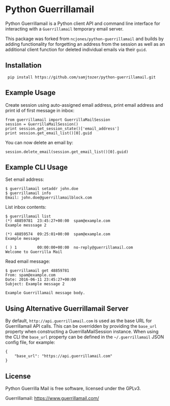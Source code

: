 Python Guerrillamail
====================

Python Guerrillamail is a Python client API and command line interface for
interacting with a `Guerrillamail` temporary email server.

This package was forked from `ncjones/python-guerrillamail` and builds by adding functionality for forgetting an address from the session as well as an additional client function for deleted individual emails via their `guid`. 

Installation
------------
     pip install https://github.com/samjtozer/python-guerrillamail.git


Example Usage
-------------

Create session using auto-assigned email address, print email address and print
id of first message in inbox:

    from guerrillamail import GuerrillaMailSession
    session = GuerrillaMailSession()
    print session.get_session_state()['email_address']
    print session.get_email_list()[0].guid


You can now delete an email by:

    session.delete_email(session.get_email_list()[0].guid)

Example CLI Usage
-----------------

Set email address:


    $ guerrillamail setaddr john.doe
    $ guerrillamail info
    Email: john.doe@guerrillamailblock.com


List inbox contents:

    $ guerrillamail list
    (*) 48859781  23:45:27+00:00  spam@example.com
    Example messsage 2

    (*) 48859574  09:25:01+00:00  spam@example.com
    Example message

    ( ) 1         00:00:00+00:00  no-reply@guerrillamail.com
    Welcome to Guerrilla Mail


Read email message:

    $ guerrillamail get 48859781
    From: spam@example.com
    Date: 2016-06-11 23:45:27+00:00
    Subject: Example message 2

    Example Guerrillamail message body.


Using Alternative Guerrillamail Server
--------------------------------------

By default, ``http://api.guerrillamail.com`` is used as the base URL for
Guerrillamail API calls. This can be overridden by providing the ``base_url``
property when constructing a GuerrillaMailSession instance. When using the CLI
the ``base_url`` property can be defined in the ``~/.guerrillamail`` JSON
config file, for example:

    {
        "base_url": "https://api.guerrillamail.com"
    }


License
-------

Python Guerrilla Mail is free software, licensed under the GPLv3.


Guerrillamail: https://www.guerrillamail.com/
